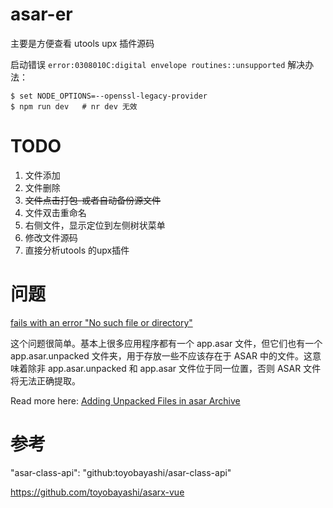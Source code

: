 # asar-er

主要是方便查看 utools upx 插件源码

启动错误
`error:0308010C:digital envelope routines::unsupported`
解决办法：
```
$ set NODE_OPTIONS=--openssl-legacy-provider
$ npm run dev   # nr dev 无效
```

# TODO
1. 文件添加
2. 文件删除
3. ~~文件点击打包-或者自动备份源文件~~
4. 文件双击重命名
5. 右侧文件，显示定位到左侧树状菜单
6. 修改文件源码
7. 直接分析utools 的upx插件

# 问题
[fails with an error "No such file or directory"](https://github.com/electron/asar/issues/37)

这个问题很简单。基本上很多应用程序都有一个 app.asar 文件，但它们也有一个 app.asar.unpacked 文件夹，用于存放一些不应该存在于 ASAR 中的文件。这意味着除非 app.asar.unpacked 和 app.asar 文件位于同一位置，否则 ASAR 文件将无法正确提取。

Read more here: [Adding Unpacked Files in asar Archive](https://www.electronjs.org/zh/docs/latest/tutorial/ASAR%E5%AD%98%E6%A1%A3#adding-unpacked-files-to-asar-archives)

# 参考
"asar-class-api": "github:toyobayashi/asar-class-api"

https://github.com/toyobayashi/asarx-vue
